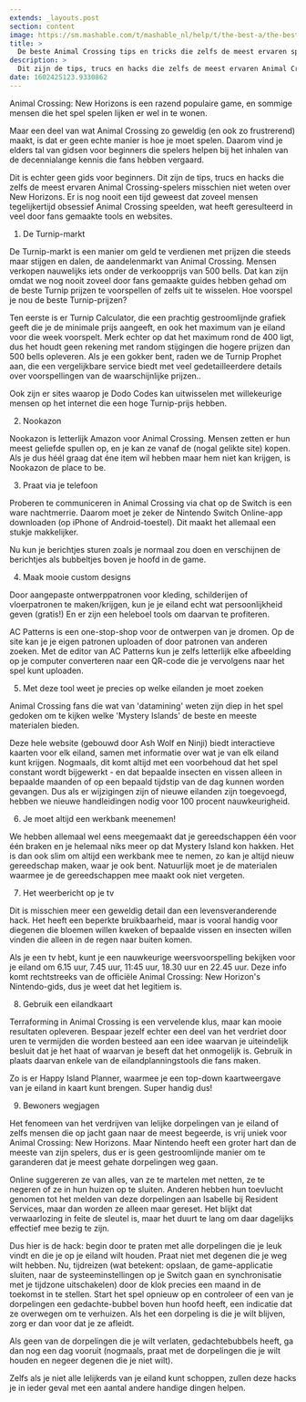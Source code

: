 ```yaml
--- 
extends: _layouts.post 
section: content 
image: https://sm.mashable.com/t/mashable_nl/help/t/the-best-a/the-best-animal-crossing-hacks-tips-and-tools-for-advanced-p_e3am.1200.jpg 
title: > 
  De beste Animal Crossing tips en tricks die zelfs de meest ervaren spelers niet kennen 
description: > 
  Dit zijn de tips, trucs en hacks die zelfs de meest ervaren Animal Crossing-spelers misschien niet weten over New Horizons.Mensen zetten er hun meest geliefde spullen op, en je kan ze vanaf de (nogal gelikte site) kopen.We hebben allemaal wel eens meegemaakt dat je gereedschappen één voor één braken en je helemaal niks meer op dat Mystery Island kon hakken.Zo is er Happy Island Planner, waarmee je een top-down kaartweergave van je eiland in kaart kunt brengen.Dus hier is de hack: begin door te praten met alle dorpelingen die je leuk vindt en die je op je eiland wilt houden. 
date: 1602425123.9330862 
--- 
```

Animal Crossing: New Horizons is een razend populaire game, en sommige mensen die het spel spelen lijken er wel in te wonen.

Maar een deel van wat Animal Crossing zo geweldig (en ook zo frustrerend) maakt, is dat er geen echte manier is hoe je moet spelen. Daarom vind je elders tal van gidsen voor beginners die spelers helpen bij het inhalen van de decennialange kennis die fans hebben vergaard.

Dit is echter geen gids voor beginners. Dit zijn de tips, trucs en hacks die zelfs de meest ervaren Animal Crossing-spelers misschien niet weten over New Horizons. Er is nog nooit een tijd geweest dat zoveel mensen tegelijkertijd obsessief Animal Crossing speelden, wat heeft geresulteerd in veel door fans gemaakte tools en websites.

1. De Turnip-markt

De Turnip-markt is een manier om geld te verdienen met prijzen die steeds maar stijgen en dalen, de aandelenmarkt van Animal Crossing. Mensen verkopen nauwelijks iets onder de verkoopprijs van 500 bells. Dat kan zijn omdat we nog nooit zoveel door fans gemaakte guides hebben gehad om de beste Turnip prijzen te voorspellen of zelfs uit te wisselen. Hoe voorspel je nou de beste Turnip-prijzen?

Ten eerste is er Turnip Calculator, die een prachtig gestroomlijnde grafiek geeft die je de minimale prijs aangeeft, en ook het maximum van je eiland voor die week voorspelt. Merk echter op dat het maximum rond de 400 ligt, dus het houdt geen rekening met random stijgingen die hogere prijzen dan 500 bells opleveren. Als je een gokker bent, raden we de Turnip Prophet aan, die een vergelijkbare service biedt met veel gedetailleerdere details over voorspellingen van de waarschijnlijke prijzen..

Ook zijn er sites waarop je Dodo Codes kan uitwisselen met willekeurige mensen op het internet die een hoge Turnip-prijs hebben.

2. Nookazon

Nookazon is letterlijk Amazon voor Animal Crossing. Mensen zetten er hun meest geliefde spullen op, en je kan ze vanaf de (nogal gelikte site) kopen. Als je dus héél graag dat éne item wil hebben maar hem niet kan krijgen, is Nookazon de place to be.

3. Praat via je telefoon

Proberen te communiceren in Animal Crossing via chat op de Switch is een ware nachtmerrie. Daarom moet je zeker de Nintendo Switch Online-app downloaden (op iPhone of Android-toestel). Dit maakt het allemaal een stukje makkelijker.

Nu kun je berichtjes sturen zoals je normaal zou doen en verschijnen de berichtjes als bubbeltjes boven je hoofd in de game.

4. Maak mooie custom designs

Door aangepaste ontwerppatronen voor kleding, schilderijen of vloerpatronen te maken/krijgen, kun je je eiland echt wat persoonlijkheid geven (gratis!) En er zijn een heleboel tools om daarvan te profiteren.

AC Patterns is een one-stop-shop voor de ontwerpen van je dromen. Op de site kan je je eigen patronen uploaden of door patronen van anderen zoeken. Met de editor van AC Patterns kun je zelfs letterlijk elke afbeelding op je computer converteren naar een QR-code die je vervolgens naar het spel kunt uploaden.

5. Met deze tool weet je precies op welke eilanden je moet zoeken

Animal Crossing fans die wat van 'datamining' weten zijn diep in het spel gedoken om te kijken welke 'Mystery Islands' de beste en meeste materialen bieden.

Deze hele website (gebouwd door Ash Wolf en Ninji) biedt interactieve kaarten voor elk eiland, samen met informatie over wat je van elk eiland kunt krijgen. Nogmaals, dit komt altijd met een voorbehoud dat het spel constant wordt bijgewerkt - en dat bepaalde insecten en vissen alleen in bepaalde maanden of op een bepaald tijdstip van de dag kunnen worden gevangen. Dus als er wijzigingen zijn of nieuwe eilanden zijn toegevoegd, hebben we nieuwe handleidingen nodig voor 100 procent nauwkeurigheid.

6. Je moet altijd een werkbank meenemen!

We hebben allemaal wel eens meegemaakt dat je gereedschappen één voor één braken en je helemaal niks meer op dat Mystery Island kon hakken. Het is dan ook slim om altijd een werkbank mee te nemen, zo kan je altijd nieuw gereedschap maken, waar je ook bent. Natuurlijk moet je de materialen waarmee je de gereedschappen mee maakt ook niet vergeten.

7. Het weerbericht op je tv

Dit is misschien meer een geweldig detail dan een levensveranderende hack. Het heeft een beperkte bruikbaarheid, maar is vooral handig voor diegenen die bloemen willen kweken of bepaalde vissen en insecten willen vinden die alleen in de regen naar buiten komen.

Als je een tv hebt, kunt je een nauwkeurige weersvoorspelling bekijken voor je eiland om 6.15 uur, 7.45 uur, 11:45 uur, 18.30 uur en 22.45 uur. Deze info komt rechtstreeks van de officiële Animal Crossing: New Horizon's Nintendo-gids, dus je weet dat het legitiem is.

8. Gebruik een eilandkaart

Terraforming in Animal Crossing is een vervelende klus, maar kan mooie resultaten opleveren. Bespaar jezelf echter een deel van het verdriet door uren te vermijden die worden besteed aan een idee waarvan je uiteindelijk besluit dat je het haat of waarvan je beseft dat het onmogelijk is. Gebruik in plaats daarvan enkele van de eilandplanningstools die fans maken.

Zo is er Happy Island Planner, waarmee je een top-down kaartweergave van je eiland in kaart kunt brengen. Super handig dus!

9. Bewoners wegjagen

Het fenomeen van het verdrijven van lelijke dorpelingen van je eiland of zelfs mensen die op jacht gaan naar de meest begeerde, is vrij uniek voor Animal Crossing: New Horizons. Maar Nintendo heeft een groter hart dan de meeste van zijn spelers, dus er is geen gestroomlijnde manier om te garanderen dat je meest gehate dorpelingen weg gaan.

Online suggereren ze van alles, van ze te martelen met netten, ze te negeren of ze in hun huizen op te sluiten. Anderen hebben hun toevlucht genomen tot het melden van deze dorpelingen aan Isabelle bij Resident Services, maar dan worden ze alleen maar gereset. Het blijkt dat verwaarlozing in feite de sleutel is, maar het duurt te lang om daar dagelijks effectief mee bezig te zijn.

Dus hier is de hack: begin door te praten met alle dorpelingen die je leuk vindt en die je op je eiland wilt houden. Praat niet met degenen die je weg wilt hebben. Nu, tijdreizen (wat betekent: opslaan, de game-applicatie sluiten, naar de systeeminstellingen op je Switch gaan en synchronisatie met je tijdzone uitschakelen) door de klok precies een maand in de toekomst in te stellen. Start het spel opnieuw op en controleer of een van je dorpelingen een gedachte-bubbel boven hun hoofd heeft, een indicatie dat ze overwegen om te verhuizen. Als het een dorpeling is die je wilt blijven, zorg er dan voor dat je ze afleidt.

Als geen van de dorpelingen die je wilt verlaten, gedachtebubbels heeft, ga dan nog een dag vooruit (nogmaals, praat met de dorpelingen die je wilt houden en negeer degenen die je niet wilt).

Zelfs als je niet alle lelijkerds van je eiland kunt schoppen, zullen deze hacks je in ieder geval met een aantal andere handige dingen helpen.